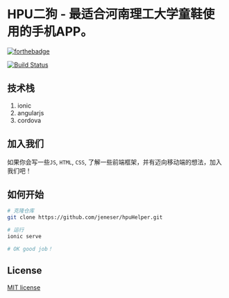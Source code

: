 # HPU二狗 - 最适合河南理工大学童鞋使用的手机APP。


[![forthebadge](http://forthebadge.com/images/badges/built-by-developers.svg)](http://jenes.site)


[![Build Status](https://travis-ci.org/jeneser/hpuHelper.svg?branch=master)](https://travis-ci.org/jeneser/hpuHelper)


## 技术栈

1. ionic
2. angularjs
3. cordova

## 加入我们

如果你会写一些`JS`, `HTML`, `CSS`, 了解一些前端框架，并有迈向移动端的想法，加入我们吧！

## 如何开始

``` bash
# 克隆仓库
git clone https://github.com/jeneser/hpuHelper.git

# 运行
ionic serve

# OK good job！
```

## License

[MIT license](http://opensource.org/licenses/MIT)
